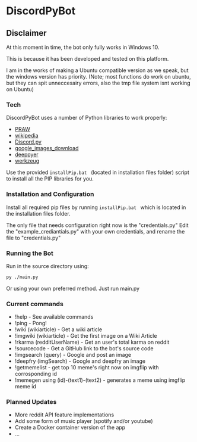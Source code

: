 # DiscordPyBot

## Disclaimer
 At this moment in time, the bot only fully works in Windows 10.

 This is because it has been developed and tested on this platform.
 
 I am in the works of making a Ubuntu compatible version as we speak, but the windows version has priority.
 (Note; most functions do work on ubuntu, but they can spit unneccesairy errors, also the tmp file system isnt working on Ubuntu)

### Tech

DiscordPyBot uses a number of Python libraries to work properly:

* [PRAW](https://pypi.org/project/praw/)
* [wikipedia](https://pypi.org/project/wikipedia/)
* [Discord.py](https://pypi.org/project/discord.py/)
* [google_images_download](https://pypi.org/project/google_images_download/)
* [deeppyer](https://pypi.org/project/deeppyer/)
* [werkzeug](https://pypi.org/project/Werkzeug/)

Use the provided ```installPip.bat ``` (located in installation files folder) script to install all the PIP libraries for you.

###  Installation and Configuration

Install all required pip files by running ```installPip.bat ``` which is located in the installation files folder.

 The only file that needs configuration right now is the "credentials.py"
 Edit the "example_crediantials.py" with your own credentials, and rename the file to "credentials.py"

### Running the Bot

Run in the source directory using:
```sh
py ./main.py
```
Or using your own preferred method. Just run main.py

### Current commands

 * !help - See available commands
 * !ping - Pong!
 * !wiki (wikiarticle) - Get a wiki article
 * !imgwiki (wikiarticle) - Get the first image on a Wiki Article
 * !rkarma (redditUserName) - Get an user's total karma on reddit
 * !sourcecode - Get a GitHub link to the bot's source code
 * !imgsearch (query) - Google and post an image
 * !deepfry (imgSearch) - Google and deepfry an image
 * !getmemelist - get top 10 meme's right now on imgflip with corrosponding id
 * !memegen using (id)-(text1)-(text2) - generates a meme using imgflip meme id

### Planned Updates
 
 * More reddit API feature implementations
 * Add some form of music player (spotify and/or youtube)
 * Create a Docker container version of the app
 * ...